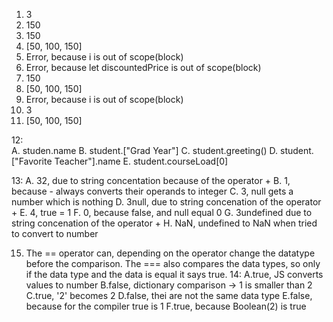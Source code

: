 1. 3
2. 150
3. 150
4. [50, 100, 150]
5. Error, because i is out of scope(block)
6. Error, because let discountedPrice is out of scope(block)
7. 150
8. [50, 100, 150]
9. Error, because i is out of scope(block)
10. 3
11. [50, 100, 150]

12:   
A. studen.name
B. student.["Grad Year"]
C. student.greeting()
D. student.["Favorite Teacher"].name
E. student.courseLoad[0]

13:
A. 32, due to string concentation because of the operator +
B. 1, because - always converts their operands to integer
C. 3, null gets a number which is nothing
D. 3null, due to string concenation of the operator + 
E. 4, true = 1
F. 0, because false, and null equal 0
G. 3undefined due to string concenation of the operator + 
H. NaN, undefined to NaN when tried to convert to number

15. The == operator can, depending on the operator change the datatype before the comparison. The === also compares the data types, so only if the data type and the data is equal it says true.
14:
A.true, JS converts values to number
B.false, dictionary comparison -> 1 is smaller than 2
C.true, '2' becomes 2
D.false, thei are not the same data type
E.false, because for the compiler true is 1
F.true, because Boolean(2) is true
